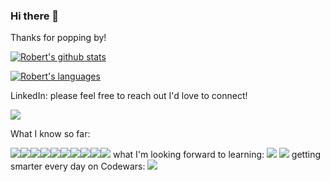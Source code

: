 ### Hi there 👋
Thanks  for popping by!

[![Robert's github stats](https://github-readme-stats.vercel.app/api?username=RobertWRadford)](https://github.com/RobertWRadford/github-readme-stats)

[![Robert's languages](https://github-readme-stats.vercel.app/api/top-langs/?username=RobertWradford&layout=compact)](https://github.com/RobertWRadford/github-readme-stats)

LinkedIn: please feel free to reach out I'd love to connect!

[<img src="https://img.shields.io/badge/LinkedIn-0077B5?style=for-the-badge&logo=linkedin&logoColor=white" />](https://www.linkedin.com/in/robert-w-radford/)

What I know so far:

<img src="https://img.shields.io/badge/HTML5-E34F26?style=for-the-badge&logo=html5&logoColor=white" /><img src="https://img.shields.io/badge/CSS3-1572B6?style=for-the-badge&logo=css3&logoColor=white" /><img src="https://img.shields.io/badge/JavaScript-323330?style=for-the-badge&logo=javascript&logoColor=F7DF1E" /><img src="https://img.shields.io/badge/Node.js-43853D?style=for-the-badge&logo=node.js&logoColor=white" /><img src ="https://img.shields.io/badge/Express.js-404D59?style=for-the-badge" /><img src ="https://img.shields.io/badge/jQuery-0769AD?style=for-the-badge&logo=jquery&logoColor=white" /><img src="https://img.shields.io/badge/Python-3776AB?style=for-the-badge&logo=python&logoColor=white" /><img src="https://img.shields.io/badge/Django-092E20?style=for-the-badge&logo=django&logoColor=white" /><img src="https://img.shields.io/badge/PostgreSQL-316192?style=for-the-badge&logo=postgresql&logoColor=white" /><img src="https://img.shields.io/badge/Heroku-430098?style=for-the-badge&logo=heroku&logoColor=white" />
what I'm looking forward to learning:
<img src ="https://img.shields.io/badge/C%23-239120?style=for-the-badge&logo=c-sharp&logoColor=white" />
<img src ="https://img.shields.io/badge/C++?style=for-the-badge&logo=c++&logoColor=white" />
getting smarter every day on Codewars:
<img src = "https://www.codewars.com/users/RobertR928/badges/large" />
